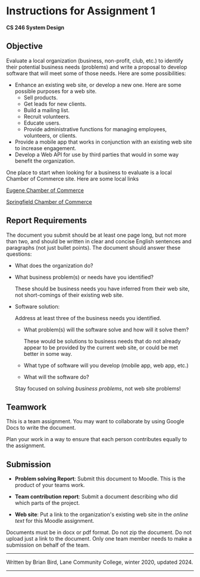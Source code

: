# Instructions for Assignment 1

**CS 246 System Design**



## Objective

Evaluate a local organization (business, non-profit, club, etc.) to identify their potential business needs (problems) and write a proposal to develop software that will meet some of those needs. Here are some possibilities:

- Enhance an existing web site, or develop a new one. Here are some possible purposes for a web site.
  - Sell products.
  - Get leads for new clients.
  - Build a mailing list.
  - Recruit volunteers.
  - Educate users.
  - Provide administrative functions for managing employees, volunteers, or clients.
- Provide a mobile app that works in conjunction with an existing web site to increase engagement.
- Develop a Web API for use by third parties that would in some way benefit the organization.

One place to start when looking for a business to evaluate is a local Chamber of Commerce site. Here are some local links

[Eugene Chamber of Commerce](https://www.eugenechamber.com)

[Springfield Chamber of Commerce](https://www.springfield-chamber.org)



## Report Requirements

The document you submit should be at least one page long, but not more than two, and should be written in clear and concise English sentences and paragraphs (not just bullet points). The document should answer these questions:

- What does the organization do?

- 
  What business problem(s) or needs have you identified?

  These should be business needs you have inferred from their web site, not short-comings of their existing web site.

- 
  Software solution:
  
  Address at least three of the business needs you identified.
  
  - What problem(s) will the software solve and how will it solve them?
  
    These would be solutions to business needs that do not already appear to be provided by the current web site, or could be met better in some way.
  
  - What type of software will you develop (mobile app, web app, etc.)
  
  - What will the software do?
  
  Stay focused on solving *business problems*, not web site problems!

## Teamwork

This is a team assignment. You may want to collaborate by using Google Docs to write the document.

Plan your work in a way to ensure that each person contributes equally to the assignment.



## Submission

- **Problem solving Report**: Submit this document to Moodle. This is the product of your teams work.

- **Team contribution report**: Submit a document describing who did which parts of the project. 
- **Web site**: Put a link to the organization's existing web site in the *online text* for this Moodle assignment.

Documents must be in docx or pdf format. Do not zip the document. Do not upload just a link to the document. Only one team member needs to make a submission on behalf of the team.

------

Written by Brian Bird, Lane Community College, winter 2020, updated <time>2024</time>.

------

